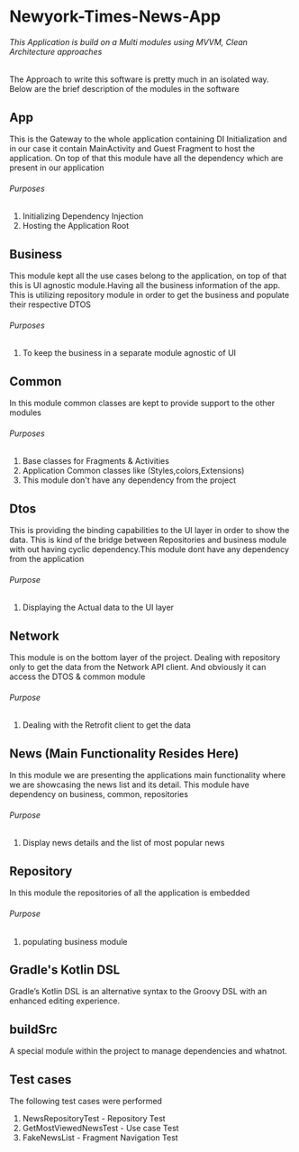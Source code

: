 # Newyork-Times-News-App

###### This Application is build on a Multi modules using MVVM, Clean Architecture approaches 

The Approach to write this software is pretty much in an isolated way. Below are the brief description of the modules in the software



## App 
This is the Gateway to the whole application containing DI Initialization and in our case it contain MainActivity and Guest Fragment to host the application.
On top of that this module have all the dependency which are present in our application
###### Purposes
1. Initializing Dependency Injection
2. Hosting the Application Root 



## Business
This module kept all the use cases belong to the application, on top of that this is UI agnostic module.Having all the business information of the app.
This is utilizing repository module in order to get the business and populate their respective DTOS
###### Purposes
1. To keep the business in a separate module agnostic of UI


## Common
In this module common classes are kept to provide support to the other modules 
###### Purposes
1. Base classes for Fragments & Activities
2. Application Common classes like (Styles,colors,Extensions)
3. This module don't have any dependency from the project

## Dtos
This is providing the binding capabilities to the UI layer in order to show the data. This is kind of the bridge between Repositories and business module with out having cyclic dependency.This module dont have any dependency from the application
###### Purpose
1. Displaying the Actual data to the UI layer 


## Network
This module is on the bottom layer of the project. Dealing with repository only to get the data from the Network API client. And obviously it can access the DTOS & common module
###### Purpose
1. Dealing with the Retrofit client to get the data



## News (Main Functionality Resides Here)
In this module we are presenting the applications main functionality where we are showcasing the news list and its detail. This module have dependency on business, common, repositories
###### Purpose
1. Display news details and the list of most popular news




## Repository
In this module the repositories of all the application is embedded
###### Purpose
1. populating business module


## Gradle's Kotlin DSL
Gradle’s Kotlin DSL is an alternative syntax to the Groovy DSL with an enhanced editing experience.

## buildSrc 
A special module within the project to manage dependencies and whatnot.



## Test cases
The following test cases were performed
1. NewsRepositoryTest - Repository Test
2. GetMostViewedNewsTest - Use case Test
3. FakeNewsList - Fragment Navigation Test
